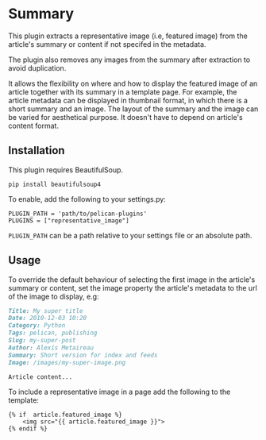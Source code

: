 # Summary

This plugin extracts a representative image (i.e, featured image) from the article's summary or content if not specifed in the metadata. 

The plugin also removes any images from the summary after extraction to avoid duplication. 

It allows the flexibility on where and how to display the featured image of an article together with its summary in a template page. For example, the article metadata can be displayed in thumbnail format, in which there is a short summary and an image. The layout of the summary and the image can be varied for aesthetical purpose. It doesn't have to depend on article's content format. 

Installation
------------

This plugin requires BeautifulSoup. 

	pip install beautifulsoup4

To enable, add the following to your settings.py:

    PLUGIN_PATH = 'path/to/pelican-plugins'
    PLUGINS = ["representative_image"]

`PLUGIN_PATH` can be a path relative to your settings file or an absolute path.

Usage
-----

To override the default behaviour of selecting the first image in the article's summary or content, set the image property the article's metadata to the url of the image to display, e.g:

```markdown
Title: My super title
Date: 2010-12-03 10:20
Category: Python
Tags: pelican, publishing
Slug: my-super-post
Author: Alexis Metaireau
Summary: Short version for index and feeds
Image: /images/my-super-image.png

Article content...
```

To include a representative image in a page add the following to the template:

    {% if  article.featured_image %}
        <img src="{{ article.featured_image }}">
    {% endif %}

